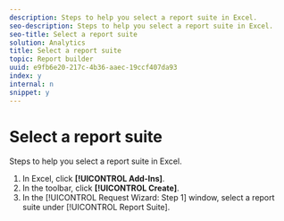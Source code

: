 ```yaml
---
description: Steps to help you select a report suite in Excel.
seo-description: Steps to help you select a report suite in Excel.
seo-title: Select a report suite
solution: Analytics
title: Select a report suite
topic: Report builder
uuid: e9fb6e20-217c-4b36-aaec-19ccf407da93
index: y
internal: n
snippet: y
---
```


# Select a report suite

Steps to help you select a report suite in Excel.

1. In Excel, click **[!UICONTROL Add-Ins]**.
1. In the toolbar, click **[!UICONTROL Create]**.
1. In the [!UICONTROL Request Wizard: Step 1] window, select a report suite under [!UICONTROL Report Suite].
